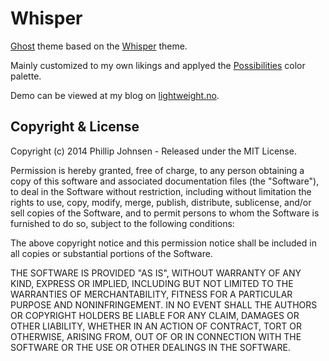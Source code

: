 # Whisper

[Ghost](http://github.com/tryghost/ghost/) theme based on the [Whisper](https://github.com/stsbd/whisper) theme.

Mainly customized to my own likings and applyed the [Possibilities](http://www.colourlovers.com/palette/2914885/Possibilities) color palette.

Demo can be viewed at my blog on [lightweight.no](http://lightweight.no).

## Copyright & License

Copyright (c) 2014 Phillip Johnsen - Released under the MIT License.

Permission is hereby granted, free of charge, to any person obtaining a copy
of this software and associated documentation files (the "Software"), to deal
in the Software without restriction, including without limitation the rights
to use, copy, modify, merge, publish, distribute, sublicense, and/or sell
copies of the Software, and to permit persons to whom the Software is
furnished to do so, subject to the following conditions:

The above copyright notice and this permission notice shall be included in all
copies or substantial portions of the Software.

THE SOFTWARE IS PROVIDED "AS IS", WITHOUT WARRANTY OF ANY KIND, EXPRESS OR
IMPLIED, INCLUDING BUT NOT LIMITED TO THE WARRANTIES OF MERCHANTABILITY,
FITNESS FOR A PARTICULAR PURPOSE AND NONINFRINGEMENT. IN NO EVENT SHALL THE
AUTHORS OR COPYRIGHT HOLDERS BE LIABLE FOR ANY CLAIM, DAMAGES OR OTHER
LIABILITY, WHETHER IN AN ACTION OF CONTRACT, TORT OR OTHERWISE, ARISING FROM,
OUT OF OR IN CONNECTION WITH THE SOFTWARE OR THE USE OR OTHER DEALINGS IN THE
SOFTWARE.
